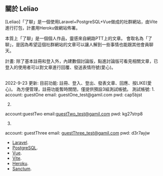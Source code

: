 ## 關於 Leliao

[Leliao]「了聊」是一個使用Laravel+PostgreSQL+Vue做成的社群網站，由Vite進行打包，計畫用Heroku做網站佈署。

本質上「了聊」是一個個人作品，靈感來自網路PTT上的文章。
會取名為「了聊」，是因為希望這個社群網站的文章可以讓人解到一些事情也能跟其他會員聊天。

計畫:
除了基本註冊和登入外，內建數個討論版，點進討論版可看見相關文章，已登入的使用者可以對文章進行回覆、發送表情符號(愛心)。

<br>
2022-9-23 更新:
目前功能:
註冊、登入、登出、發表文章、回應、按LIKE(愛心)。
為方便管理，註冊功能暫時關閉，僅提供預設3組測試帳號。
測試帳號:
1. 
account: guestOne
email: guestOne_test@gamil.com
pwd: cap5bjst

2. 
account:guestTwo
email:guestTwo_test@gamil.com
pwd: kg27strp8

3. 
account: guestThree
email: guestThree_test@gamil.com
pwd: d3r7ayjw

- [Laravel](https://laravel.com/docs/9.x).
- [PostgreSQL](https://www.postgresql.org/).
- [Vue](https://vuejs.org/).
- [Vite](https://vitejs.dev/).
- [Heroku](https://www.heroku.com/).
- [Sanctum](https://github.com/laravel/sanctum).
